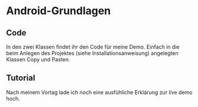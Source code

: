 # Android-Grundlagen
## Code
In den zwei Klassen findet ihr den Code für meine Demo. Einfach in die beim Anlegen des Projektes (siehe Installationsanweisung) angelegten Klassen Copy und Pasten.
## Tutorial
Nach meinem Vortag lade ich noch eine ausfühliche Erklärung zur live demo hoch.
